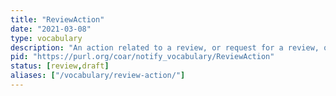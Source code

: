 ```yaml
---
title: "ReviewAction"
date: "2021-03-08"
type: vocabulary
description: "An action related to a review, or request for a review, of a resource"
pid: "https://purl.org/coar/notify_vocabulary/ReviewAction"
status: [review,draft]
aliases: ["/vocabulary/review-action/"]
---
```


